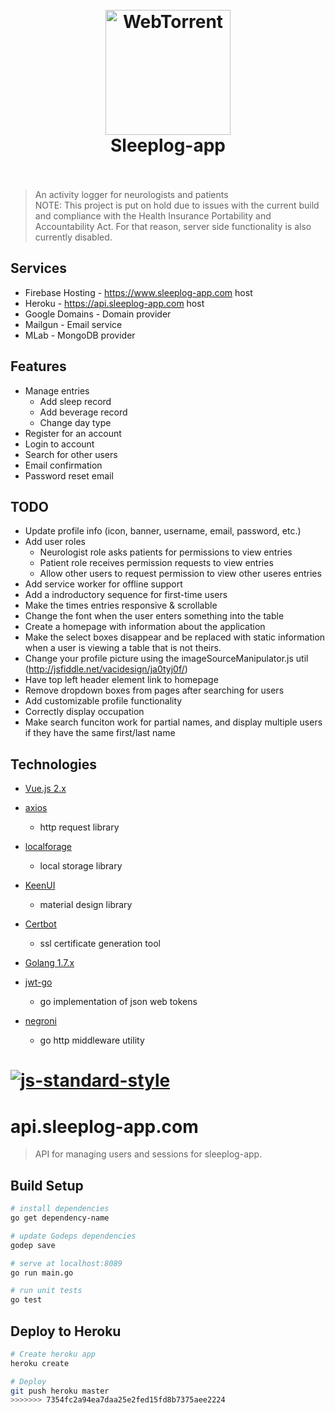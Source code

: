 <h1 align="center">
  <br>
  <a href="https://www.sleeplog-app.com"><img src="https://www.sleeplog-app.com/static/logo.png" alt="WebTorrent" width="200"></a>
  <br>
  Sleeplog-app
  <br>
  <br>
</h1>

> An activity logger for neurologists and patients<br/>
> NOTE: This project is put on hold due to issues with the current build and compliance with the Health Insurance Portability and Accountability Act. For that reason, server side functionality is also currently disabled.

## Services

* Firebase Hosting - https://www.sleeplog-app.com host
* Heroku - https://api.sleeplog-app.com host
* Google Domains - Domain provider
* Mailgun - Email service
* MLab - MongoDB provider

## Features

* Manage entries
  - Add sleep record
  - Add beverage record
  - Change day type
* Register for an account
* Login to account
* Search for other users
* Email confirmation
* Password reset email

## TODO

* Update profile info (icon, banner, username, email, password, etc.)
* Add user roles
  - Neurologist role asks patients for permissions to view entries
  - Patient role receives permission requests to view entries
  - Allow other users to request permission to view other useres entries
* Add service worker for offline support
* Add a indroductory sequence for first-time users
* Make the times entries responsive & scrollable
* Change the font when the user enters something into the table
* Create a homepage with information about the application
* Make the select boxes disappear and be replaced with static information when a user is viewing a table that is not theirs.
* Change your profile picture using the imageSourceManipulator.js util (http://jsfiddle.net/vacidesign/ja0tyj0f/)
* Have top left header element link to homepage
* Remove dropdown boxes from pages after searching for users
* Add customizable profile functionality
* Correctly display occupation
* Make search funciton work for partial names, and display multiple users if they have the same first/last name

## Technologies

* [Vue.js 2.x](https://github.com/vuejs/vue)
* [axios](https://github.com/mzabriskie/axios)
  - http request library
* [localforage](https://github.com/localForage/localForage)
  - local storage library
* [KeenUI](https://github.com/JosephusPaye/Keen-UI)
  - material design library
* [Certbot](https://certbot.eff.org/)
  - ssl certificate generation tool

* [Golang 1.7.x](https://github.com/golang/go)
* [jwt-go](github.com/dgrijalva/jwt-go)
  - go implementation of json web tokens
* [negroni](github.com/urfave/negroni)
  - go http middleware utility

[![js-standard-style](https://cdn.rawgit.com/feross/standard/master/badge.svg)](https://github.com/feross/standard)
=======
# api.sleeplog-app.com

> API for managing users and sessions for sleeplog-app.

## Build Setup

``` bash
# install dependencies
go get dependency-name

# update Godeps dependencies
godep save

# serve at localhost:8089
go run main.go

# run unit tests
go test
```

## Deploy to Heroku

``` bash
# Create heroku app
heroku create

# Deploy
git push heroku master
>>>>>>> 7354fc2a94ea7daa25e2fed15fd8b7375aee2224

